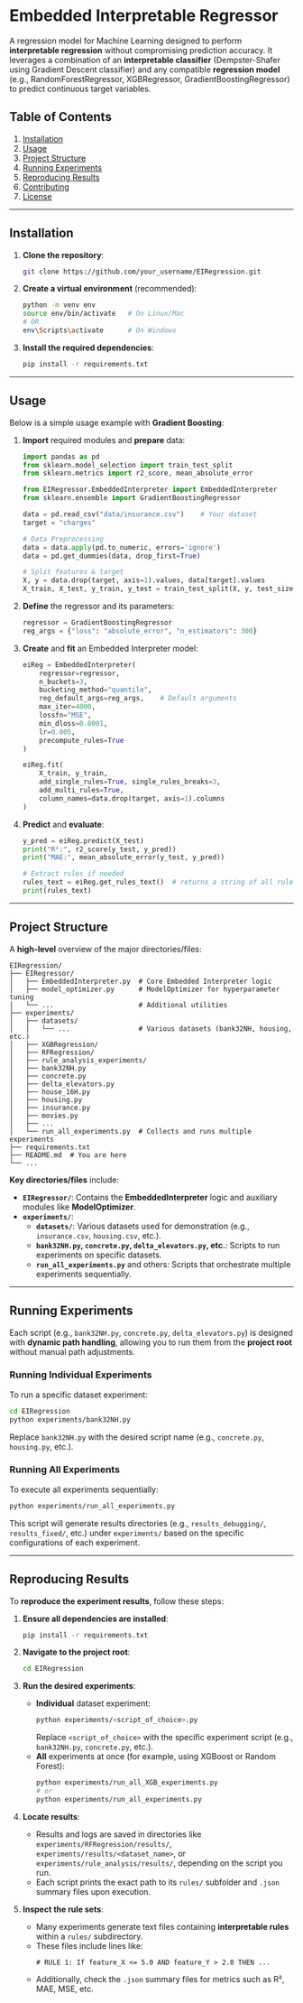 # Embedded Interpretable Regressor

A regression model for Machine Learning designed to perform **interpretable regression** without compromising prediction accuracy. It leverages a combination of an **interpretable classifier** (Dempster-Shafer using Gradient Descent classifier) and any compatible **regression model** (e.g., RandomForestRegressor, XGBRegressor, GradientBoostingRegressor) to predict continuous target variables.

## Table of Contents
1. [Installation](#installation)
2. [Usage](#usage)
3. [Project Structure](#project-structure)
4. [Running Experiments](#running-experiments)
5. [Reproducing Results](#reproducing-results)
6. [Contributing](#contributing)
7. [License](#license)

---

## Installation

1. **Clone the repository**:
   ```bash
   git clone https://github.com/your_username/EIRegression.git
   ```
2. **Create a virtual environment** (recommended):
   ```bash
   python -m venv env
   source env/bin/activate   # On Linux/Mac
   # OR
   env\Scripts\activate      # On Windows
   ```
3. **Install the required dependencies**:
   ```bash
   pip install -r requirements.txt
   ```

---

## Usage

Below is a simple usage example with **Gradient Boosting**:

1. **Import** required modules and **prepare** data:
   ```python
   import pandas as pd
   from sklearn.model_selection import train_test_split
   from sklearn.metrics import r2_score, mean_absolute_error

   from EIRegressor.EmbeddedInterpreter import EmbeddedInterpreter
   from sklearn.ensemble import GradientBoostingRegressor

   data = pd.read_csv("data/insurance.csv")    # Your dataset
   target = "charges"

   # Data Preprocessing
   data = data.apply(pd.to_numeric, errors='ignore')
   data = pd.get_dummies(data, drop_first=True)

   # Split features & target
   X, y = data.drop(target, axis=1).values, data[target].values
   X_train, X_test, y_train, y_test = train_test_split(X, y, test_size=0.33, random_state=42)
   ```

2. **Define** the regressor and its parameters:
   ```python
   regressor = GradientBoostingRegressor
   reg_args = {"loss": "absolute_error", "n_estimators": 300}
   ```

3. **Create** and **fit** an Embedded Interpreter model:
   ```python
   eiReg = EmbeddedInterpreter(
       regressor=regressor,
       n_buckets=3,
       bucketing_method="quantile",
       reg_default_args=reg_args,    # Default arguments
       max_iter=4000,
       lossfn="MSE",
       min_dloss=0.0001,
       lr=0.005,
       precompute_rules=True
   )

   eiReg.fit(
       X_train, y_train,
       add_single_rules=True, single_rules_breaks=3,
       add_multi_rules=True,
       column_names=data.drop(target, axis=1).columns
   )
   ```

4. **Predict** and **evaluate**:
   ```python
   y_pred = eiReg.predict(X_test)
   print("R²:", r2_score(y_test, y_pred))
   print("MAE:", mean_absolute_error(y_test, y_pred))

   # Extract rules if needed
   rules_text = eiReg.get_rules_text()  # returns a string of all rules
   print(rules_text)
   ```

---

## Project Structure

A **high-level** overview of the major directories/files:

```
EIRegression/
├── EIRegressor/
│   ├── EmbeddedInterpreter.py  # Core Embedded Interpreter logic
│   ├── model_optimizer.py      # ModelOptimizer for hyperparameter tuning
│   └── ...                     # Additional utilities
├── experiments/
│   ├── datasets/
│   │   └── ...                 # Various datasets (bank32NH, housing, etc.)
│   ├── XGBRegression/
│   ├── RFRegression/
│   ├── rule_analysis_experiments/
│   ├── bank32NH.py
│   ├── concrete.py
│   ├── delta_elevators.py
│   ├── house_16H.py
│   ├── housing.py
│   ├── insurance.py
│   ├── movies.py
│   ├── ...
│   └── run_all_experiments.py  # Collects and runs multiple experiments
├── requirements.txt
├── README.md  # You are here
└── ...
```

**Key directories/files** include:

- **`EIRegressor/`**: Contains the **EmbeddedInterpreter** logic and auxiliary modules like **ModelOptimizer**.
- **`experiments/`**:
  - **`datasets/`**: Various datasets used for demonstration (e.g., `insurance.csv`, `housing.csv`, etc.).
  - **`bank32NH.py`, `concrete.py`, `delta_elevators.py`, etc.**: Scripts to run experiments on specific datasets.
  - **`run_all_experiments.py`** and others: Scripts that orchestrate multiple experiments sequentially.

---

## Running Experiments

Each script (e.g., `bank32NH.py`, `concrete.py`, `delta_elevators.py`) is designed with **dynamic path handling**, allowing you to run them from the **project root** without manual path adjustments.

### Running Individual Experiments

To run a specific dataset experiment:

```bash
cd EIRegression
python experiments/bank32NH.py
```

Replace `bank32NH.py` with the desired script name (e.g., `concrete.py`, `housing.py`, etc.).

### Running All Experiments

To execute all experiments sequentially:

```bash
python experiments/run_all_experiments.py
```

This script will generate results directories (e.g., `results_debugging/`, `results_fixed/`, etc.) under `experiments/` based on the specific configurations of each experiment.

---

## Reproducing Results

To **reproduce the experiment results**, follow these steps:

1. **Ensure all dependencies are installed**:
   ```bash
   pip install -r requirements.txt
   ```
2. **Navigate to the project root**:
   ```bash
   cd EIRegression
   ```
3. **Run the desired experiments**:
   - **Individual** dataset experiment:
     ```bash
     python experiments/<script_of_choice>.py
     ```
     Replace `<script_of_choice>` with the specific experiment script (e.g., `bank32NH.py`, `concrete.py`, etc.).
   - **All** experiments at once (for example, using XGBoost or Random Forest):
     ```bash
     python experiments/run_all_XGB_experiments.py
     # or
     python experiments/run_all_experiments.py
     ```
4. **Locate results**:
   - Results and logs are saved in directories like `experiments/RFRegression/results/`, `experiments/results/<dataset_name>`, or `experiments/rule_analysis/results/`, depending on the script you run.
   - Each script prints the exact path to its `rules/` subfolder and `.json` summary files upon execution.

5. **Inspect the rule sets**:
   - Many experiments generate text files containing **interpretable rules** within a `rules/` subdirectory.
   - These files include lines like:
     ```
     # RULE 1: If feature_X <= 5.0 AND feature_Y > 2.0 THEN ...
     ```
   - Additionally, check the `.json` summary files for metrics such as R², MAE, MSE, etc.
